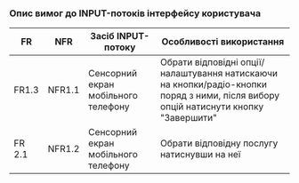### Опис вимог до INPUT-потоків інтерфейсу користувача
| FR | NFR | Засіб INPUT-потоку | Особливості використання |
| --- | --- | --- | --- |
| FR1.3 | NFR1.1 | Сенсорний екран мобільного телефону | Обрати відповідні опції/налаштування натискаючи на кнопки/радіо-кнопки поряд з ними, після вибору опцій натиснути кнопку "Завершити" |
| FR 2.1 | NFR1.2 | Сенсорний екран мобільного телефону | Обрати відповідну послугу натиснувши на неї |
